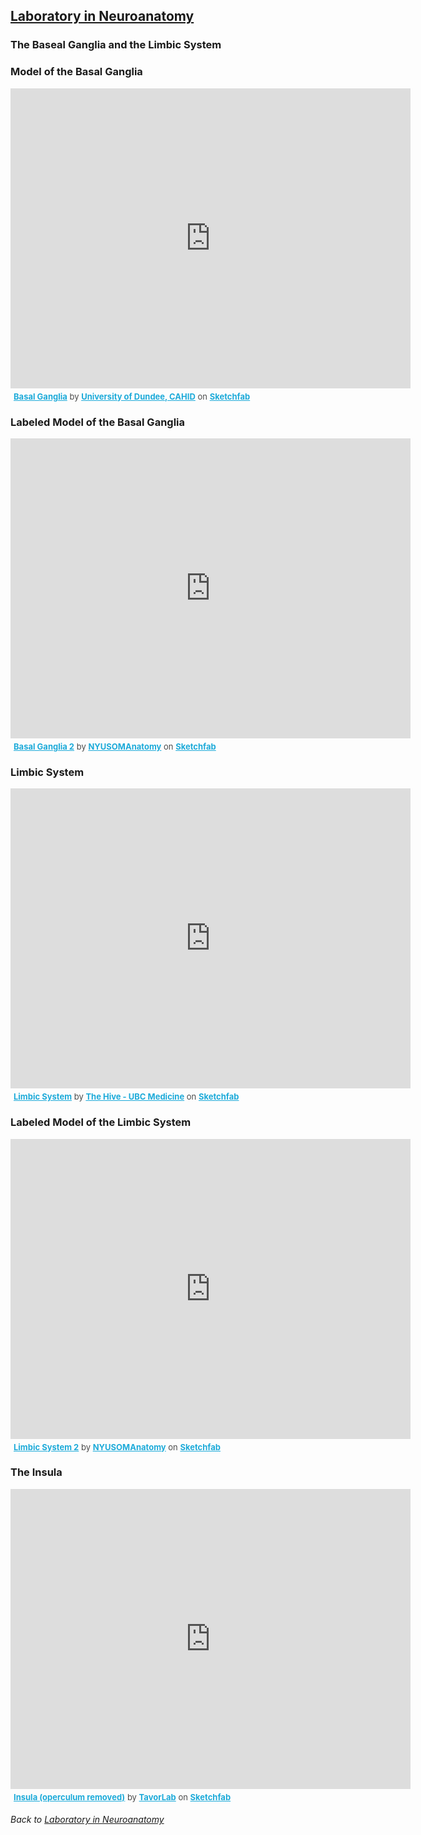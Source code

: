 ## [Laboratory in Neuroanatomy](https://francopestilli.github.io/neuroanatomy-lab/)

### The Baseal Ganglia and the Limbic System

### Model of the Basal Ganglia

<div class="sketchfab-embed-wrapper">
    <iframe title="Basal Ganglia" frameborder="0" allowfullscreen mozallowfullscreen="true" webkitallowfullscreen="true" allow="fullscreen; autoplay; vr" xr-spatial-tracking execution-while-out-of-viewport execution-while-not-rendered web-share width="640" height="480" src="https://sketchfab.com/models/32743a4c58134c22a1aad84919ec8ee0/embed">
    </iframe>
   <p style="font-size: 13px; font-weight: normal; margin: 5px; color: #4A4A4A;">
        <a href="https://sketchfab.com/3d-models/basal-ganglia-32743a4c58134c22a1aad84919ec8ee0?utm_medium=embed&utm_campaign=share-popup&utm_content=32743a4c58134c22a1aad84919ec8ee0" target="_blank" style="font-weight: bold; color: #1CAAD9;">Basal Ganglia</a>
        by <a href="https://sketchfab.com/anatomy_dundee?utm_medium=embed&utm_campaign=share-popup&utm_content=32743a4c58134c22a1aad84919ec8ee0" target="_blank" style="font-weight: bold; color: #1CAAD9;">University of Dundee, CAHID</a>
        on <a href="https://sketchfab.com?utm_medium=embed&utm_campaign=share-popup&utm_content=32743a4c58134c22a1aad84919ec8ee0" target="_blank" style="font-weight: bold; color: #1CAAD9;">Sketchfab</a>
    </p>
</div>

### Labeled Model of the Basal Ganglia

<div class="sketchfab-embed-wrapper">
    <iframe title="Basal Ganglia 2" frameborder="0" allowfullscreen mozallowfullscreen="true" webkitallowfullscreen="true" allow="fullscreen; autoplay; vr" xr-spatial-tracking execution-while-out-of-viewport execution-while-not-rendered web-share width="640" height="480" src="https://sketchfab.com/models/99bfdff5847346cb9b6010ad16e89644/embed">
    </iframe>
   <p style="font-size: 13px; font-weight: normal; margin: 5px; color: #4A4A4A;">
        <a href="https://sketchfab.com/3d-models/basal-ganglia-2-99bfdff5847346cb9b6010ad16e89644?utm_medium=embed&utm_campaign=share-popup&utm_content=99bfdff5847346cb9b6010ad16e89644" target="_blank" style="font-weight: bold; color: #1CAAD9;">Basal Ganglia 2</a>
        by <a href="https://sketchfab.com/NYUSOMAnatomy?utm_medium=embed&utm_campaign=share-popup&utm_content=99bfdff5847346cb9b6010ad16e89644" target="_blank" style="font-weight: bold; color: #1CAAD9;">NYUSOMAnatomy</a>
        on <a href="https://sketchfab.com?utm_medium=embed&utm_campaign=share-popup&utm_content=99bfdff5847346cb9b6010ad16e89644" target="_blank" style="font-weight: bold; color: #1CAAD9;">Sketchfab</a>
    </p>
</div>

### Limbic System

<div class="sketchfab-embed-wrapper">
    <iframe title="Limbic System" frameborder="0" allowfullscreen mozallowfullscreen="true" webkitallowfullscreen="true" allow="fullscreen; autoplay; vr" xr-spatial-tracking execution-while-out-of-viewport execution-while-not-rendered web-share width="640" height="480" src="https://sketchfab.com/models/f201c8699b7f4f1dad569783d86ec41f/embed">
    </iframe>
   <p style="font-size: 13px; font-weight: normal; margin: 5px; color: #4A4A4A;">
        <a href="https://sketchfab.com/3d-models/limbic-system-f201c8699b7f4f1dad569783d86ec41f?utm_medium=embed&utm_campaign=share-popup&utm_content=f201c8699b7f4f1dad569783d86ec41f" target="_blank" style="font-weight: bold; color: #1CAAD9;">Limbic System</a>
        by <a href="https://sketchfab.com/ubcmedvid?utm_medium=embed&utm_campaign=share-popup&utm_content=f201c8699b7f4f1dad569783d86ec41f" target="_blank" style="font-weight: bold; color: #1CAAD9;">The Hive - UBC Medicine</a>
        on <a href="https://sketchfab.com?utm_medium=embed&utm_campaign=share-popup&utm_content=f201c8699b7f4f1dad569783d86ec41f" target="_blank" style="font-weight: bold; color: #1CAAD9;">Sketchfab</a>
    </p>
</div>

### Labeled Model of the Limbic System

<div class="sketchfab-embed-wrapper">
    <iframe title="Limbic System 2" frameborder="0" allowfullscreen mozallowfullscreen="true" webkitallowfullscreen="true" allow="fullscreen; autoplay; vr" xr-spatial-tracking execution-while-out-of-viewport execution-while-not-rendered web-share width="640" height="480" src="https://sketchfab.com/models/2d0d2547b81a46cca70210fa56d08bdc/embed">
    </iframe>
   <p style="font-size: 13px; font-weight: normal; margin: 5px; color: #4A4A4A;">
        <a href="https://sketchfab.com/3d-models/limbic-system-2-2d0d2547b81a46cca70210fa56d08bdc?utm_medium=embed&utm_campaign=share-popup&utm_content=2d0d2547b81a46cca70210fa56d08bdc" target="_blank" style="font-weight: bold; color: #1CAAD9;">Limbic System 2</a>
        by <a href="https://sketchfab.com/NYUSOMAnatomy?utm_medium=embed&utm_campaign=share-popup&utm_content=2d0d2547b81a46cca70210fa56d08bdc" target="_blank" style="font-weight: bold; color: #1CAAD9;">NYUSOMAnatomy</a>
        on <a href="https://sketchfab.com?utm_medium=embed&utm_campaign=share-popup&utm_content=2d0d2547b81a46cca70210fa56d08bdc" target="_blank" style="font-weight: bold; color: #1CAAD9;">Sketchfab</a>
    </p>
</div>

### The Insula

<div class="sketchfab-embed-wrapper">
    <iframe title="Insula (operculum removed)" frameborder="0" allowfullscreen mozallowfullscreen="true" webkitallowfullscreen="true" allow="fullscreen; autoplay; vr" xr-spatial-tracking execution-while-out-of-viewport execution-while-not-rendered web-share width="640" height="480" src="https://sketchfab.com/models/9c0e9deb7b764187985820fb882fe7ec/embed">
    </iframe>
   <p style="font-size: 13px; font-weight: normal; margin: 5px; color: #4A4A4A;">
        <a href="https://sketchfab.com/3d-models/insula-operculum-removed-9c0e9deb7b764187985820fb882fe7ec?utm_medium=embed&utm_campaign=share-popup&utm_content=9c0e9deb7b764187985820fb882fe7ec" target="_blank" style="font-weight: bold; color: #1CAAD9;">Insula (operculum removed)</a>
        by <a href="https://sketchfab.com/IT_Lab?utm_medium=embed&utm_campaign=share-popup&utm_content=9c0e9deb7b764187985820fb882fe7ec" target="_blank" style="font-weight: bold; color: #1CAAD9;">TavorLab</a>
        on <a href="https://sketchfab.com?utm_medium=embed&utm_campaign=share-popup&utm_content=9c0e9deb7b764187985820fb882fe7ec" target="_blank" style="font-weight: bold; color: #1CAAD9;">Sketchfab</a>
    </p>
</div>


###### Back to [Laboratory in Neuroanatomy](https://francopestilli.github.io/neuroanatomy-lab/)
